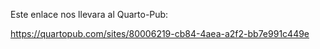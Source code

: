 Este enlace nos llevara al Quarto-Pub:

https://quartopub.com/sites/80006219-cb84-4aea-a2f2-bb7e991c449e
